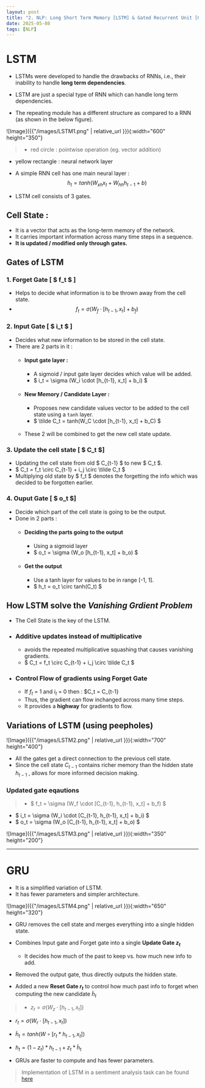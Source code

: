 ```yaml
---
layout: post
title: "2. NLP: Long Short Term Memory [LSTM] & Gated Recurrent Unit [GRU]"
date: 2025-05-08
tags: [NLP]
---
```


# LSTM

- LSTMs were developed to handle the drawbacks of RNNs, i.e., their inability to handle **long term dependencies**.

- LSTM are just a special type of RNN which can handle long term dependencies.
- The repeating module has a different structure as compared to a RNN (as shown in the below figure).

![Image]({{"/images/LSTM1.png"  | relative_url }}){:width="600" height="350"}

> - red circle : pointwise operation (eg. vector addition)
- yellow rectangle : neural network layer

- A simple RNN cell has one main neural layer : $$ h_t = tanh(W_{xh}x_t + W_{hh}h_{t-1} + b)$$

- LSTM cell consists of 3 gates.

## Cell State :

- It is a vector that acts as the long-term memory of the network.
- It carries important information across many time steps in a sequence.
- **It is updated / modified only through gates.**

## Gates of LSTM

### 1. Forget Gate [ $ f_t $ ]

- Helps to decide what information is to be thrown away from the cell state.
- $$ f_t = \sigma (W_f \cdot [h_{t-1}, x_t] + b_f) $$

### 2. Input Gate [ $ i_t $ ]

- Decides what new information to be stored in the cell state.
- There are 2 parts in it :
    - #### Input gate layer :
        - A sigmoid / input gate layer decides which value will be added.
        - $ i_t = \sigma (W_i \cdot [h_{t-1}, x_t] + b_i) $
    - #### New Memory / Candidate Layer :
        - Proposes new candidate values vector to be added to the cell state using a `tanh` layer.
        - $ \tilde C_t = tanh(W_C \cdot [h_{t-1}, x_t] + b_C) $
        <br>
    - These 2 will be combined to get the new cell state update.

### 3. Update the cell state [ $ C_t $]

- Updating the cell state from old $ C_{t-1} $ to new $ C_t $.
- $ C_t = f_t \circ C_{t-1} + i_j \circ \tilde C_t $
- Multiplying old state by $ f_t $ denotes the forgetting the info which was decided to be forgotten earlier.


### 4. Ouput Gate [ $ o_t $] 

- Decide which part of the cell state is going to be the output.
- Done in 2 parts :
    - #### Deciding the parts going to the output
        - Using a sigmoid layer
        - $ o_t = \sigma (W_o [h_{t-1}, x_t] + b_o) $
    
    - #### Get the output
        - Use a tanh layer for values to be in range [-1, 1].
        - $ h_t = o_t \circ tanh(C_t) $

## How LSTM solve the *Vanishing Grdient Problem*

- The Cell State is the key of the LSTM.

- ### Additive updates instead of multiplicative
    - avoids the repeated multiplicative squashing that causes vanishing gradients. 
    - $ C_t = f_t \circ C_{t-1} + i_j \circ \tilde C_t $

- ### Control Flow of gradients using Forget Gate
    - If $f_t$ = 1 and $i_t$ = 0 then : $C_t = C_{t-1}
    - Thus, the gradient can flow inchanged across many time steps.
    - It provides a **highway** for gradients to flow.

## Variations of LSTM (using peepholes)

![Image]({{"/images/LSTM2.png"  | relative_url }}){:width="700" height="400"}

- All the gates get a direct connection to the previous cell state.
- Since the cell state $C_{t-1}$ contains richer memory than the hidden state $h_{t-1}$ , allows for more informed decision making.

### Updated gate eqautions

> - $ f_t = \sigma (W_f \cdot [C_{t-1}, h_{t-1}, x_t] + b_f) $
- $ i_t = \sigma (W_i \cdot [C_{t-1}, h_{t-1}, x_t] + b_i) $
- $ o_t = \sigma (W_o [C_{t-1}, h_{t-1}, x_t] + b_o) $

![Image]({{"/images/LSTM3.png"  | relative_url }}){:width="350" height="200"}

---

# GRU

- It is a simplified variation of LSTM.
- It has fewer parameters and simpler architecture.

![Image]({{"/images/LSTM4.png"  | relative_url }}){:width="650" height="320"}

- GRU removes the cell state and merges everything into a single hidden state.

- Combines Input gate and Forget gate into a single **Update Gate $z_t$** 
    - It decides how much of the past to keep vs. how much new info to add.
- Removed the output gate, thus directly outputs the hidden state.

- Added a new **Reset Gate $r_t$** to control how much past info to forget when computing the new candidate $\tilde h_t$

> - $z_t = \sigma (W_z \cdot [h_{t-1}, x_t])$
- $r_t = \sigma (W_r \cdot [h_{t-1}, x_t])$
- $\tilde h_t = tanh(W \circ [r_t * h_{t-1}, x_t])$
- $h_t = (1 - z_t) * h_{t-1} + z_t * \tilde h_t$

- GRUs are faster to compute and has fewer parameters.

> Implementation of LSTM in a sentiment analysis task can be found [here](https://github.com/Kush-Singh-26/NLP/tree/main/LSTM)
